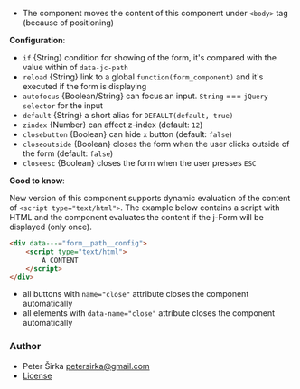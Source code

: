 - The component moves the content of this component under `<body>` tag (because of positioning)

__Configuration__:

- `if` {String} condition for showing of the form, it's compared with the value within of `data-jc-path`
- `reload` {String} link to a global `function(form_component)` and it's executed if the form is displaying
- `autofocus` {Boolean/String} can focus an input. `String` === `jQuery selector` for the input
- `default` {String} a short alias for `DEFAULT(default, true)`
- `zindex` {Number} can affect z-index (default: `12`)
- `closebutton` {Boolean} can hide `x` button (default: `false`)
- `closeoutside` {Boolean} closes the form when the user clicks outside of the form (default: `false`)
- `closeesc` {Boolean} closes the form when the user presses `ESC`

__Good to know__:

New version of this component supports dynamic evaluation of the content of `<script type="text/html">`. The example below contains a script with HTML and the component evaluates the content if the j-Form will be displayed (only once).

```html
<div data---="form__path__config">
	<script type="text/html">
		A CONTENT
	</script>
</div>
```

- all buttons with `name="close"` attribute closes the component automatically
- all elements with `data-name="close"` attribute closes the component automatically

### Author

- Peter Širka <petersirka@gmail.com>
- [License](https://www.totaljs.com/license/)